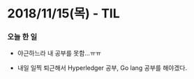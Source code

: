 # 2018/11/15(목) - TIL

### 오늘 한 일

- 야근하느라 내 공부를 못함...ㅠㅠ

- 내일 일찍 퇴근해서 Hyperledger 공부, Go lang 공부를 해야겠다.

